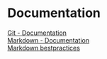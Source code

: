 # Documentation  
[Git - Documentation](https://git-scm.com/doc)  
[Markdown - Documentation](https://guides.github.com/features/mastering-markdown)  
[Markdown bestpractices](https://www.markdownguide.org/basic-syntax/)
&nbsp;